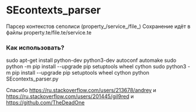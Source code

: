# SEcontexts_parser
Парсер контекстов сеполиси (property_/service_/file_)
Сохранение идёт в файлы property.te/file.te/service.te
### Как использовать?
sudo apt-get install python-dev python3-dev autoconf automake
sudo python -m pip install --upgrade pip setuptools wheel cython
sudo python3 -m pip install --upgrade pip setuptools wheel cython
python SEcontexts_parser.py

Спасибо https://ru.stackoverflow.com/users/213678/andrey и https://ru.stackoverflow.com/users/201445/gil9red и https://github.com/TheDeadOne
